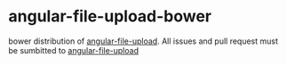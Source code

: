 # angular-file-upload-bower

bower distribution of [angular-file-upload](https://github.com/danialfarid/angular-file-upload). All issues and pull
request must be sumbitted to [angular-file-upload](https://github.com/danialfarid/angular-file-upload)

